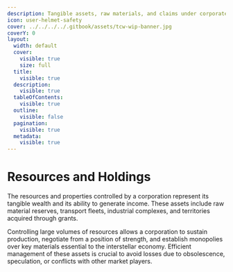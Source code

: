 ```yaml
---
description: Tangible assets, raw materials, and claims under corporate control.
icon: user-helmet-safety
cover: ../../../../.gitbook/assets/tcw-wip-banner.jpg
coverY: 0
layout:
  width: default
  cover:
    visible: true
    size: full
  title:
    visible: true
  description:
    visible: true
  tableOfContents:
    visible: true
  outline:
    visible: false
  pagination:
    visible: true
  metadata:
    visible: true
---
```


# Resources and Holdings

The resources and properties controlled by a corporation represent its tangible wealth and its ability to generate income. These assets include raw material reserves, transport fleets, industrial complexes, and territories acquired through grants.

Controlling large volumes of resources allows a corporation to sustain production, negotiate from a position of strength, and establish monopolies over key materials essential to the interstellar economy. Efficient management of these assets is crucial to avoid losses due to obsolescence, speculation, or conflicts with other market players.

